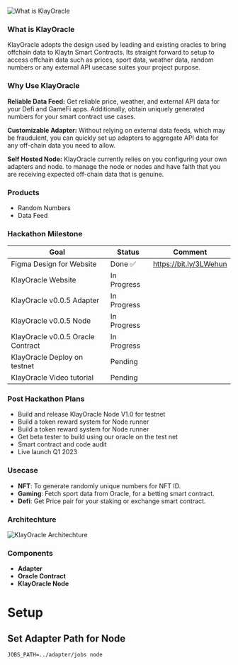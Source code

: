 

![What is KlayOracle](https://s3.amazonaws.com/alofe.oluwafemi/Klay+Oracle+Hero++Banner.jpg)
### What is KlayOracle

KlayOracle adopts the design used by leading and existing oracles to bring offchain data to Klaytn Smart Contracts. Its straight forward to setup to access offchain data such as prices, sport data, weather data, random numbers or any external API usecase suites your project purpose.

### Why Use KlayOracle

**Reliable Data Feed:** Get reliable price, weather, and external API data for your Defi and GameFi apps. Additionally, obtain uniquely generated numbers for your smart contract use cases.

**Customizable Adapter:** Without relying on external data feeds, which may be fraudulent, you can quickly set up adapters to aggregate API data for any off-chain data you need to allow.

**Self Hosted Node:** KlayOracle currently relies on you configuring your own adapters and node. to manage the node or nodes and have faith that you are receiving expected off-chain data that is genuine.

### Products

- Random Numbers
- Data Feed

### Hackathon Milestone

| Goal | Status | Comment |
|--|--|--|
| Figma Design for Website | Done :white_check_mark:  | https://bit.ly/3LWehun
|KlayOracle Website| In Progress| |
|KlayOracle v0.0.5 Adapter| In Progress| |
|KlayOracle v0.0.5 Node| In Progress| |
|KlayOracle v0.0.5 Oracle Contract| In Progress| |
|KlayOracle Deploy on testnet| Pending| |
|KlayOracle Video tutorial| Pending| |

### Post Hackathon Plans
- Build and release KlayOracle Node V1.0 for testnet
- Build a token reward system for Node runner
- Build a token reward system for Node runner
- Get beta tester to build using our oracle on the test net
- Smart contract and code audit
- Live launch Q1 2023


### Usecase
- **NFT**: To generate randomly unique numbers for NFT ID.
- **Gaming**: Fetch sport data from Oracle, for a betting smart contract.
- **Defi**: Get Price pair for your staking or exchange smart contract.

### Architechture
![KlayOracle Architechture](https://s3.amazonaws.com/alofe.oluwafemi/KlayOracle+Architechture.jpg)

### Components
- **Adapter**
- **Oracle Contract**
- **KlayOracle Node**


# Setup

## Set Adapter Path for Node

```markdown
JOBS_PATH=../adapter/jobs node
```
